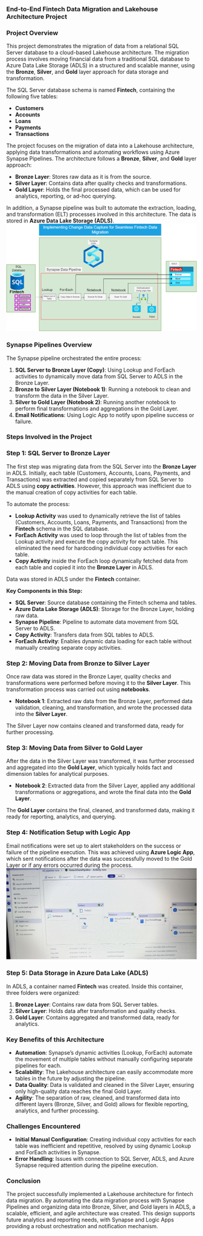 
### **End-to-End Fintech Data Migration and Lakehouse Architecture Project**

### **Project Overview**

This project demonstrates the migration of data from a relational SQL Server database to a cloud-based Lakehouse architecture. The migration process involves moving financial data from a traditional SQL database to Azure Data Lake Storage (ADLS) in a structured and scalable manner, using the **Bronze**, **Silver**, and **Gold** layer approach for data storage and transformation.

The SQL Server database schema is named **Fintech**, containing the following five tables:
- **Customers**
- **Accounts**
- **Loans**
- **Payments**
- **Transactions**

The project focuses on the migration of data into a Lakehouse architecture, applying data transformations and automating workflows using Azure Synapse Pipelines. The architecture follows a **Bronze**, **Silver**, and **Gold** layer approach:
- **Bronze Layer**: Stores raw data as it is from the source.
- **Silver Layer**: Contains data after quality checks and transformations.
- **Gold Layer**: Holds the final processed data, which can be used for analytics, reporting, or ad-hoc querying.

In addition, a Synapse pipeline was built to automate the extraction, loading, and transformation (ELT) processes involved in this architecture. The data is stored in **Azure Data Lake Storage (ADLS)**.
![fintech!](FintechDataMigrationPipeline.png)
### **Synapse Pipelines Overview**

The Synapse pipeline orchestrated the entire process:
1. **SQL Server to Bronze Layer (Copy)**: Using Lookup and ForEach activities to dynamically move data from SQL Server to ADLS in the Bronze Layer.
2. **Bronze to Silver Layer (Notebook 1)**: Running a notebook to clean and transform the data in the Silver Layer.
3. **Silver to Gold Layer (Notebook 2)**: Running another notebook to perform final transformations and aggregations in the Gold Layer.
4. **Email Notifications**: Using Logic App to notify upon pipeline success or failure.

### **Steps Involved in the Project**

### **Step 1: SQL Server to Bronze Layer**

The first step was migrating data from the SQL Server into the **Bronze Layer** in ADLS. Initially, each table (Customers, Accounts, Loans, Payments, and Transactions) was extracted and copied separately from SQL Server to ADLS using **copy activities**. However, this approach was inefficient due to the manual creation of copy activities for each table.

To automate the process:
- **Lookup Activity** was used to dynamically retrieve the list of tables (Customers, Accounts, Loans, Payments, and Transactions) from the **Fintech** schema in the SQL database.
- **ForEach Activity** was used to loop through the list of tables from the Lookup activity and execute the copy activity for each table. This eliminated the need for hardcoding individual copy activities for each table.
- **Copy Activity** inside the ForEach loop dynamically fetched data from each table and copied it into the **Bronze Layer** in ADLS.

Data was stored in ADLS under the **Fintech** container.

**Key Components in this Step:**
- **SQL Server**: Source database containing the Fintech schema and tables.
- **Azure Data Lake Storage (ADLS)**: Storage for the Bronze Layer, holding raw data.
- **Synapse Pipeline**: Pipeline to automate data movement from SQL Server to ADLS.
- **Copy Activity**: Transfers data from SQL tables to ADLS.
- **ForEach Activity**: Enables dynamic data loading for each table without manually creating separate copy activities.

### **Step 2: Moving Data from Bronze to Silver Layer**

Once raw data was stored in the Bronze Layer, quality checks and transformations were performed before moving it to the **Silver Layer**. This transformation process was carried out using **notebooks**.

- **Notebook 1**: Extracted raw data from the Bronze Layer, performed data validation, cleaning, and transformation, and wrote the processed data into the **Silver Layer**.

The Silver Layer now contains cleaned and transformed data, ready for further processing.

### **Step 3: Moving Data from Silver to Gold Layer**

After the data in the Silver Layer was transformed, it was further processed and aggregated into the **Gold Layer**, which typically holds fact and dimension tables for analytical purposes.

- **Notebook 2**: Extracted data from the Silver Layer, applied any additional transformations or aggregations, and wrote the final data into the **Gold Layer**.

The **Gold Layer** contains the final, cleaned, and transformed data, making it ready for reporting, analytics, and querying.

### **Step 4: Notification Setup with Logic App**

Email notifications were set up to alert stakeholders on the success or failure of the pipeline execution. This was achieved using **Azure Logic App**, which sent notifications after the data was successfully moved to the Gold Layer or if any errors occurred during the process.
![pipeline!](Pipeline_On_The_Azure_Synapse.jpg)
### **Step 5: Data Storage in Azure Data Lake (ADLS)**

In ADLS, a container named **Fintech** was created. Inside this container, three folders were organized:
1. **Bronze Layer**: Contains raw data from SQL Server tables.
2. **Silver Layer**: Holds data after transformation and quality checks.
3. **Gold Layer**: Contains aggregated and transformed data, ready for analytics.

### **Key Benefits of this Architecture**

- **Automation**: Synapse’s dynamic activities (Lookup, ForEach) automate the movement of multiple tables without manually configuring separate pipelines for each.
- **Scalability**: The Lakehouse architecture can easily accommodate more tables in the future by adjusting the pipeline.
- **Data Quality**: Data is validated and cleaned in the Silver Layer, ensuring only high-quality data reaches the final Gold Layer.
- **Agility**: The separation of raw, cleaned, and transformed data into different layers (Bronze, Silver, and Gold) allows for flexible reporting, analytics, and further processing.

### **Challenges Encountered**

- **Initial Manual Configuration**: Creating individual copy activities for each table was inefficient and repetitive, resolved by using dynamic Lookup and ForEach activities in Synapse.
- **Error Handling**: Issues with connection to SQL Server, ADLS, and Azure Synapse required attention during the pipeline execution.

### **Conclusion**

The project successfully implemented a Lakehouse architecture for fintech data migration. By automating the data migration process with Synapse Pipelines and organizing data into Bronze, Silver, and Gold layers in ADLS, a scalable, efficient, and agile architecture was created. This design supports future analytics and reporting needs, with Synapse and Logic Apps providing a robust orchestration and notification mechanism.



